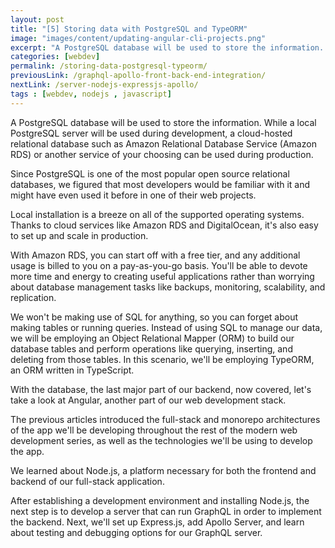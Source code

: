 ```yaml
---
layout: post
title: "[5] Storing data with PostgreSQL and TypeORM"
image: "images/content/updating-angular-cli-projects.png"
excerpt: "A PostgreSQL database will be used to store the information. While a local PostgreSQL server will be used during development, a cloud-hosted relational database such as Amazon Relational Database Service (Amazon RDS) or another service of your choosing can be used during production." 
categories: [webdev]
permalink: /storing-data-postgresql-typeorm/
previousLink: /graphql-apollo-front-back-end-integration/
nextLink: /server-nodejs-expressjs-apollo/
tags : [webdev, nodejs , javascript] 
---
```


A PostgreSQL database will be used to store the information. While a local PostgreSQL server will be used during development, a cloud-hosted relational database such as Amazon Relational Database Service (Amazon RDS) or another service of your choosing can be used during production.

Since PostgreSQL is one of the most popular open source relational databases, we figured that most developers would be familiar with it and might have even used it before in one of their web projects.

Local installation is a breeze on all of the supported operating systems. Thanks to cloud services like Amazon RDS and DigitalOcean, it's also easy to set up and scale in production.

With Amazon RDS, you can start off with a free tier, and any additional usage is billed to you on a pay-as-you-go basis. You'll be able to devote more time and energy to creating useful applications rather than worrying about database management tasks like backups, monitoring, scalability, and replication.

We won't be making use of SQL for anything, so you can forget about making tables or running queries. Instead of using SQL to manage our data, we will be employing an Object Relational Mapper (ORM) to build our database tables and perform operations like querying, inserting, and deleting from those tables. In this scenario, we'll be employing TypeORM, an ORM written in TypeScript.

With the database, the last major part of our backend, now covered, let's take a look at Angular, another part of our web development stack.

The previous articles introduced the full-stack and monorepo architectures of the app we'll be developing throughout the rest of the modern web development series, as well as the technologies we'll be using to develop the app.

We learned about Node.js, a platform necessary for both the frontend and backend of our full-stack application.

After establishing a development environment and installing Node.js, the next step is to develop a server that can run GraphQL in order to implement the backend. Next, we'll set up Express.js, add Apollo Server, and learn about testing and debugging options for our GraphQL server.

